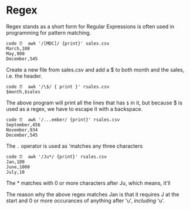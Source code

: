 # Regex

Regex stands as a short form for Regular Expressions is often used in programming for pattern matching.

    code ⏰  awk '/[MDC]/ {print}' sales.csv
    March,100
    May,900
    December,545

Create a new file from sales.csv and add a $ to both month and the sales, i.e. the header.

    code ⏰  awk '/\$/ { print }' rsales.csv
    $month,$sales

The above program will print all the lines that has `$` in it, but because $ is used as a regex, we have to escape it with a backspace.

    code ⏰  awk '/...ember/ {print}' rsales.csv
    September,456
    November,934
    December,545

The `.` operator is used as 'matches any three characters

    code ⏰  awk '/Ju*/ {print}' rsales.csv
    Jan,100
    June,1000
    July,10

The * matches with 0 or more characters after Ju, which means, it'll

The reason why the above regex matches Jan is that it requires J at the start and 0 or more occurances of anything after 'u', _including_ 'u'.

